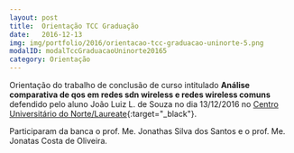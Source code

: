 ```yaml
---
layout: post
title:  Orientação TCC Graduação
date:   2016-12-13
img: img/portfolio/2016/orientacao-tcc-graduacao-uninorte-5.png
modalID: modalTccGraduacaoUninorte20165
category: Orientação
---
```


Orientação do trabalho de conclusão de curso intitulado **Análise comparativa de qos em redes sdn wireless e redes wireless comuns** defendido pelo aluno João Luiz L. de Souza no dia 13/12/2016 no [Centro Universitário do Norte/Laureate][uninorte-laureate]{:target="_black"}. 

Participaram da banca o prof. Me. Jonathas Silva dos Santos e o prof. Me. Jonatas Costa de Oliveira. 

[uninorte-laureate]: https://www.uninorte.com.br/